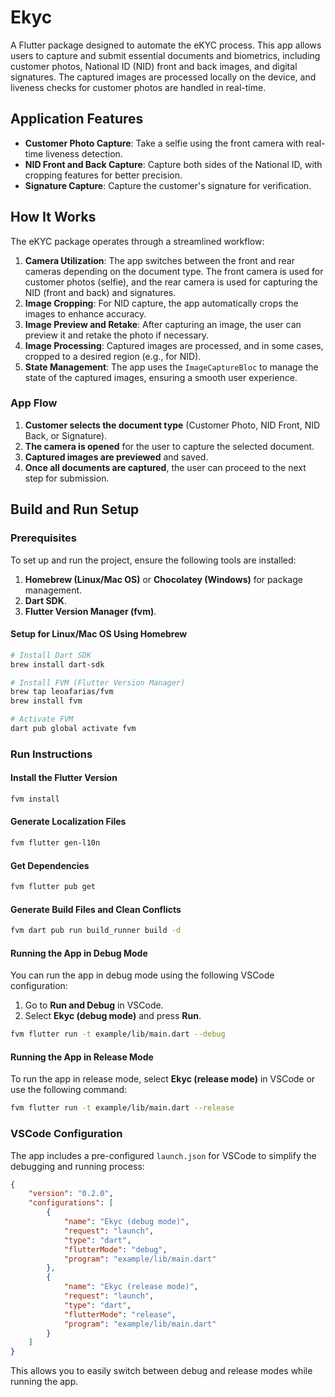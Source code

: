 # Ekyc

A Flutter package designed to automate the eKYC process. This app allows users to capture and submit essential documents and biometrics, including customer photos, National ID (NID) front and back images, and digital signatures. The captured images are processed locally on the device, and liveness checks for customer photos are handled in real-time.

## Application Features

- **Customer Photo Capture**: Take a selfie using the front camera with real-time liveness detection.
- **NID Front and Back Capture**: Capture both sides of the National ID, with cropping features for better precision.
- **Signature Capture**: Capture the customer's signature for verification.

## How It Works

The eKYC package operates through a streamlined workflow:

1. **Camera Utilization**: The app switches between the front and rear cameras depending on the document type. The front camera is used for customer photos (selfie), and the rear camera is used for capturing the NID (front and back) and signatures.
2. **Image Cropping**: For NID capture, the app automatically crops the images to enhance accuracy.
3. **Image Preview and Retake**: After capturing an image, the user can preview it and retake the photo if necessary.
4. **Image Processing**: Captured images are processed, and in some cases, cropped to a desired region (e.g., for NID).
5. **State Management**: The app uses the `ImageCaptureBloc` to manage the state of the captured images, ensuring a smooth user experience.

### App Flow

1. **Customer selects the document type** (Customer Photo, NID Front, NID Back, or Signature).
2. **The camera is opened** for the user to capture the selected document.
3. **Captured images are previewed** and saved.
4. **Once all documents are captured**, the user can proceed to the next step for submission.

## Build and Run Setup

### Prerequisites

To set up and run the project, ensure the following tools are installed:

1. **Homebrew (Linux/Mac OS)** or **Chocolatey (Windows)** for package management.
2. **Dart SDK**.
3. **Flutter Version Manager (fvm)**.

#### Setup for Linux/Mac OS Using Homebrew

```bash
# Install Dart SDK
brew install dart-sdk

# Install FVM (Flutter Version Manager)
brew tap leoafarias/fvm
brew install fvm

# Activate FVM
dart pub global activate fvm
```

### Run Instructions

#### Install the Flutter Version

```bash
fvm install
```

#### Generate Localization Files

```bash
fvm flutter gen-l10n
```

#### Get Dependencies

```bash
fvm flutter pub get
```

#### Generate Build Files and Clean Conflicts

```bash
fvm dart pub run build_runner build -d
```

#### Running the App in Debug Mode

You can run the app in debug mode using the following VSCode configuration:

1. Go to **Run and Debug** in VSCode.
2. Select **Ekyc (debug mode)** and press **Run**.

```bash
fvm flutter run -t example/lib/main.dart --debug
```

#### Running the App in Release Mode

To run the app in release mode, select **Ekyc (release mode)** in VSCode or use the following command:

```bash
fvm flutter run -t example/lib/main.dart --release
```

### VSCode Configuration

The app includes a pre-configured `launch.json` for VSCode to simplify the debugging and running process:

```json
{
    "version": "0.2.0",
    "configurations": [
        {
            "name": "Ekyc (debug mode)",
            "request": "launch",
            "type": "dart",
            "flutterMode": "debug",
            "program": "example/lib/main.dart"
        },
        {
            "name": "Ekyc (release mode)",
            "request": "launch",
            "type": "dart",
            "flutterMode": "release",
            "program": "example/lib/main.dart"
        }
    ]
}
```

This allows you to easily switch between debug and release modes while running the app.
